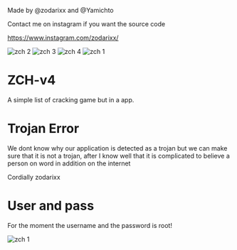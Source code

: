 Made by @zodarixx and @Yamichto



Contact me on instagram if you want the source code

https://www.instagram.com/zodarixx/

![zch 2](https://user-images.githubusercontent.com/75496771/125494876-c9a7eb52-cbef-4882-a021-a81cdf021979.PNG)
![zch 3](https://user-images.githubusercontent.com/75496771/125494923-99b5f8d3-1376-4b69-93c5-4905f78e1f5b.PNG)
![zch 4](https://user-images.githubusercontent.com/75496771/125494965-9bd4570d-2c29-48c9-b04e-df5af75c3c64.PNG)
![zch 1](https://user-images.githubusercontent.com/75496771/125494607-31a9d1ab-759e-4072-abd1-8bf5e900d648.PNG)
# ZCH-v4
A simple list of cracking game but in a app.

# Trojan Error

We dont know why our application is detected as a trojan but we can make sure that it is not a trojan, after I know well that it is complicated to believe a person on word in addition on the internet 

Cordially zodarixx

# User and pass

For the moment the username and the password is root!

![zch 1](https://user-images.githubusercontent.com/75496771/125494607-31a9d1ab-759e-4072-abd1-8bf5e900d648.PNG)
